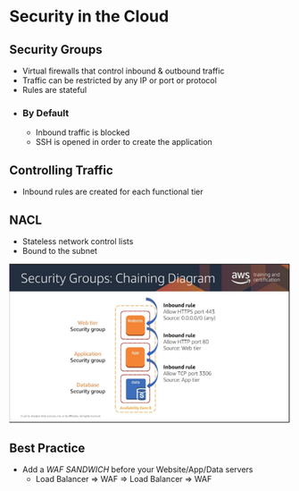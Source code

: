 # Security in the Cloud

## Security Groups
* Virtual firewalls that control inbound & outbound traffic
* Traffic can be restricted by any IP or port or protocol
* Rules are stateful
* ###  By Default
    * Inbound traffic is blocked
    * SSH is opened in order to create the application

## Controlling Traffic
* Inbound rules are created for each functional tier

## NACL
* Stateless network control lists
* Bound to the subnet

![](chaining-diagram.PNG)

## Best Practice
* Add a _WAF SANDWICH_ before your Website/App/Data servers
    * Load Balancer => WAF => Load Balancer => WAF
